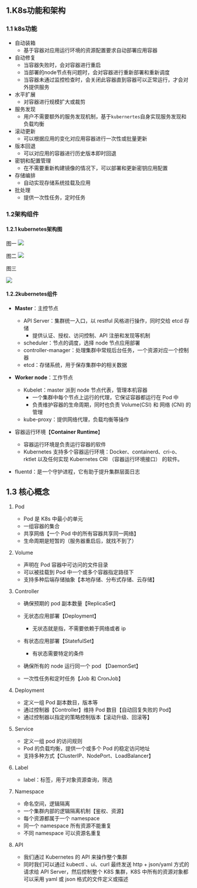 ## 1.K8s功能和架构

### 1.1 k8s功能
- 自动装箱
	- 基于容器对应用运行环境的资源配置要求自动部署应用容器
- 自动修复
	- 当容器失败时，会对容器进行重启
	- 当部署的node节点有问题时，会对容器进行重新部署和重新调度
	- 当容器未通过监控检查时，会关闭此容器直到容器可以正常运行，才会对外提供服务
- 水平扩展
	- 对容器进行规模扩大或裁剪
- 服务发现
	- 用户不需要额外的服务发现机制，基于`kubernertes`自身实现服务发现和负载均衡
- 滚动更新
	- 可以根据应用的变化对应用容器进行一次性或批量更新
- 版本回退
	- 可以对应用的容器进行历史版本即时回退
- 密钥和配置管理
	- 在不需要重新构建镜像的情况下，可以部署和更新密钥应用配置
- 存储编排
	- 自动实现存储系统挂载及应用
- 批处理
	- 提供一次性任务，定时任务

### 1.2架构组件

#### 1.2.1 kubernetes架构图

图一
![](https://zhaosi-1253759587.cos.ap-nanjing.myqcloud.com/files/obsidian/picture/k8s%E6%9E%B6%E6%9E%841.png)

图二
![](https://zhaosi-1253759587.cos.ap-nanjing.myqcloud.com/files/obsidian/picture/k8s%E6%9E%B6%E6%9E%842.png)


图三

![](https://zhaosi-1253759587.cos.ap-nanjing.myqcloud.com/files/obsidian/picture/k8s%E6%9E%B6%E6%9E%843.png)


#### 1.2.2kubernetes组件

-   **Master**：主控节点
    
    -   API Server：集群统一入口，以 restful 风格进行操作，同时交给 etcd 存储
        -   提供认证、授权、访问控制、API 注册和发现等机制
    -   scheduler：节点的调度，选择 node 节点应用部署
    -   controller-manager：处理集群中常规后台任务，一个资源对应一个控制器
    -   etcd：存储系统，用于保存集群中的相关数据
-   **Worker node**：工作节点
    
    -   Kubelet：master 派到 node 节点代表，管理本机容器
        -   一个集群中每个节点上运行的代理，它保证容器都运行在 Pod 中
        -   负责维护容器的生命周期，同时也负责 Volume(CSI) 和 网络 (CNI) 的管理
    -   kube-proxy：提供网络代理，负载均衡等操作
-   容器运行环境【**Container Runtime**】
    
    -   容器运行环境是负责运行容器的软件
    -   Kubernetes 支持多个容器运行环境：Docker、containerd、cri-o、rktlet 以及任何实现 Kubernetes CRI （容器运行环境接口） 的软件。
-   fluentd：是一个守护进程，它有助于提升集群层面日志

## 1.3 核心概念

1.  Pod
    
    -   Pod 是 K8s 中最小的单元
    -   一组容器的集合
    -   共享网络【一个 Pod 中的所有容器共享同一网络】
    -   生命周期是短暂的（服务器重启后，就找不到了）
2.  Volume
    
    -   声明在 Pod 容器中可访问的文件目录
    -   可以被挂载到 Pod 中一个或多个容器指定路径下
    -   支持多种后端存储抽象【本地存储、分布式存储、云存储】
3.  Controller
    
    -   确保预期的 pod 副本数量【ReplicaSet】
        
    -   无状态应用部署【Deployment】
        
        -   无状态就是指，不需要依赖于网络或者 ip
    -   有状态应用部署【StatefulSet】
        
        -   有状态需要特定的条件
    -   确保所有的 node 运行同一个 pod 【DaemonSet】
        
    -   一次性任务和定时任务【Job 和 CronJob】
        
4.  Deployment
    
    -   定义一组 Pod 副本数目，版本等
    -   通过控制器【Controller】维持 Pod 数目【自动回复失败的 Pod】
    -   通过控制器以指定的策略控制版本【滚动升级、回滚等】
5.  Service
    
    -   定义一组 pod 的访问规则
    -   Pod 的负载均衡，提供一个或多个 Pod 的稳定访问地址
    -   支持多种方式【ClusterIP、NodePort、LoadBalancer】
6.  Label
    
    -   label：标签，用于对象资源查询，筛选
7.  Namespace
    
    -   命名空间，逻辑隔离
    -   一个集群内部的逻辑隔离机制【鉴权、资源】
    -   每个资源都属于一个 namespace
    -   同一个 namespace 所有资源不能重复
    -   不同 namespace 可以资源名重复
8.  API
    
    -   我们通过 Kubernetes 的 API 来操作整个集群
    -   同时我们可以通过 kubectl 、ui、curl 最终发送 http + json/yaml 方式的请求给 API Server，然后控制整个 K8S 集群，K8S 中所有的资源对象都可以采用 yaml 或 json 格式的文件定义或描述

